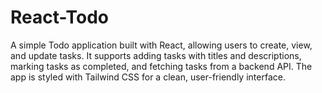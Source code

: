 # React-Todo
 A simple Todo application built with React, allowing users to create, view, and update tasks. It supports adding tasks with titles and descriptions, marking tasks as completed, and fetching tasks from a backend API. The app is styled with Tailwind CSS for a clean, user-friendly interface.
